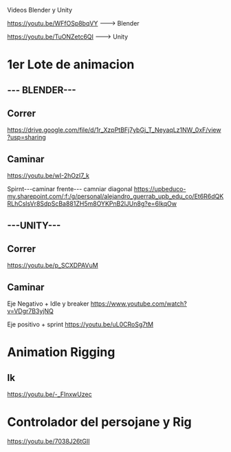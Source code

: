 Videos Blender y Unity

https://youtu.be/WFfOSp8bqVY ---> Blender

https://youtu.be/TuONZetc6QI ---> Unity


# 1er Lote de animacion
## --- BLENDER---
## Correr 
https://drive.google.com/file/d/1r_XzpPtBFj7ybGj_T_NeyaqLz1NW_0xF/view?usp=sharing
## Caminar
https://youtu.be/wI-2hOzI7_k

Spirnt---caminar frente--- camniar diagonal
https://upbeduco-my.sharepoint.com/:f:/g/personal/alejandro_guerrab_upb_edu_co/Et6R6dQKRLhCslsVr8SdpScBa881ZH5m8OYKPnB2lJUn8g?e=6lkqOw

## ---UNITY---
## Correr 
https://youtu.be/p_SCXDPAVuM

## Caminar 
Eje Negativo + Idle y breaker
https://www.youtube.com/watch?v=VDgr7B3yjNQ

Eje positivo + sprint
https://youtu.be/uL0CRoSg7tM

# Animation Rigging
## Ik
https://youtu.be/-_FlnxwUzec

# Controlador del persojane y Rig
https://youtu.be/7038J26tGII
